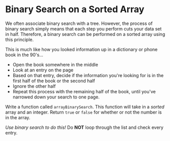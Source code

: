 # Binary Search on a Sorted Array

We often associate binary search with a tree. However, the process of binary search simply means that each step you perform cuts your data set in half. Therefore, a binary search can be performed on a sorted array using this principle. 

This is much like how you looked information up in a dictionary or phone book in the 90's...

* Open the book somewhere in the middle
* Look at an entry on the page
* Based on that entry, decide if the information you're looking for is in the first half of the book or the second half
* Ignore the other half
* Repeat this process with the remaining half of the book, until you've narrowed down your search to one page.

Write a function called `arrayBinarySearch`. This function will take in a *sorted* array and an integer. Return `true` or `false` for whether or not the number is in the array.

*Use binary search to do this!* Do **NOT** loop through the list and check every entry. 

